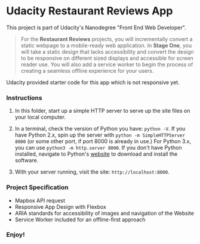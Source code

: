 # Udacity Restaurant Reviews App
This project is part of Udacity's Nanodegree "Front End Web Developer".
> For the **Restaurant Reviews** projects, you will incrementally convert a static webpage to a mobile-ready web application. In **Stage One**, you will take a static design that lacks accessibility and convert the design to be responsive on different sized displays and accessible for screen reader use. You will also add a service worker to begin the process of creating a seamless offline experience for your users.

Udacity provided starter code for this app which is not responsive yet.

### Instructions

1. In this folder, start up a simple HTTP server to serve up the site files on your local computer. 

2. In a terminal, check the version of Python you have: `python -V`. If you have Python 2.x, spin up the server with `python -m SimpleHTTPServer 8000` (or some other port, if port 8000 is already in use.) For Python 3.x, you can use `python3 -m http.server 8000`. If you don't have Python installed, navigate to Python's [website](https://www.python.org/) to download and install the software.

3. With your server running, visit the site: `http://localhost:8000`.


### Project Specification
- Mapbox API request
- Responsive App Design with Flexbox
- ARIA standards for accessibility of images and navigation of the Website
- Service Worker included for an offline-first approach


### Enjoy!
